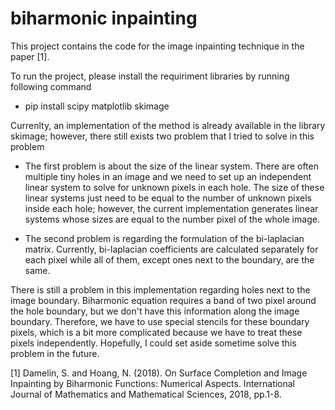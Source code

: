 # biharmonic inpainting

This project contains the code for the image inpainting technique in the paper [1].

To run the project, please install the requiriment libraries by running following command
- pip install scipy matplotlib skimage

Currenlty, an implementation of the method is already available in the library skimage; however, there still exists two problem that I tried to solve in this problem
- The first problem is about the size of the linear system. There are often multiple tiny holes in an image and we need to set up an independent linear system to solve for unknown pixels in each hole. The size of these linear systems just need to be equal to the number of unknown pixels inside each hole; however, the current implementation generates linear systems whose sizes are equal to the number pixel of the whole image. 

- The second problem is regarding the formulation of the bi-laplacian matrix. Currently, bi-laplacian coefficients are calculated separately for each pixel while all of them, except ones next to the boundary, are the same.  

There is still a problem in this implementation regarding holes next to the image boundary. Biharmonic equation requires a band of two pixel around the hole boundary, but we don't have this information along the image boundary. Therefore, we have to use special stencils for these boundary pixels, which is a bit more complicated because we have to treat these pixels independently. Hopefully, I could set aside sometime solve this problem in the future.

[1] Damelin, S. and Hoang, N. (2018). On Surface Completion and Image Inpainting by Biharmonic Functions: Numerical Aspects. International Journal of Mathematics and Mathematical Sciences, 2018, pp.1-8.